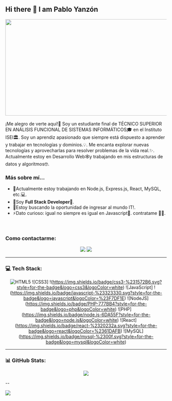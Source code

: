 ## Hi there 👋 I am Pablo Yanzón 

<div align="center">
  <img src="https://media.giphy.com/media/dWesBcTLavkZuG35MI/giphy.gif" width="600" height="300"/>
</div>
<br>
¡Me alegro de verte aquí!🤩 
Soy un estudiante final de TÉCNICO SUPERIOR EN ANÁLISIS FUNCIONAL DE SISTEMAS INFORMÁTICOS🎓 en el Instituto ISEI🏛. Soy un aprendiz apasionado que siempre está dispuesto a aprender y trabajar en tecnologías y dominios.💡. Me encanta explorar nuevas tecnologías y aprovecharlas para resolver problemas de la vida real.✨. Actualmente estoy en Desarrollo Web🕸️y trabajando en mis estructuras de datos y algoritmos🤓.

### Más sobre mí...
- 🔭Actualmente estoy trabajando en Node.js, Express.js, React, MySQL, etc.💻.
- 🌱Soy <strong>Full Stack Developer</strong>🚀.
- 👯Estoy buscando la oportunidad de ingresar al mundo IT!.
- ⚡Dato curioso: igual no siempre es igual en Javascript🤣. contratame 👨‍💻.
<br>

### Como contactarme:
<div align="center">
  
[![](https://img.shields.io/badge/LinkedIn-yanzonpablo-blue)](https://www.linkedin.com/in/pablo-yanzon/)
[![](https://img.shields.io/badge/Gmail-yanzonpablo%40gmail.com-red)](mailto:yanzonpablo@gmail.com)
  
</div>

---

### 💻 Tech Stack:

<div align="center">
  
![HTML5](https://img.shields.io/badge/html5-%23E34F26.svg?style=for-the-badge&logo=html5&logoColor=white) ![CSS3]
!(https://img.shields.io/badge/css3-%231572B6.svg?style=for-the-badge&logo=css3&logoColor=white) ![JavaScript]
!(https://img.shields.io/badge/javascript-%23323330.svg?style=for-the-badge&logo=javascript&logoColor=%23F7DF1E)  ![NodeJS]
(https://img.shields.io/badge/PHP-777BB4?style=for-the-badge&logo=php&logoColor=white) ![PHP]
(https://img.shields.io/badge/node.js-6DA55F?style=for-the-badge&logo=node.js&logoColor=white) ![React]
(https://img.shields.io/badge/react-%2320232a.svg?style=for-the-badge&logo=react&logoColor=%2361DAFB) ![MySQL]
(https://img.shields.io/badge/mysql-%2300f.svg?style=for-the-badge&logo=mysql&logoColor=white)
  
</div>

---

### 📊 GitHub Stats:

<div align="center">
  
![](https://github-readme-stats.vercel.app/api/top-langs/?username=yanzonpablo&theme=default&hide_border=false&include_all_commits=false&count_private=false&layout=compact)
  
</div>

--

[![](https://visitcount.itsvg.in/api?id=yanzonpablo&icon=0&color=0)](https://visitcount.itsvg.in)

